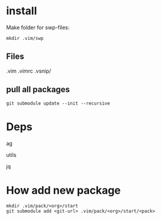 # install

Make folder for swp-files:

```
mkdir .vim/swp
```

## Files

.vim
.vimrc
.vsnip/

## pull all packages

```
git submodule update --init --recursive
```

# Deps

ag

utils

jq

# How add new package

```
mkdir .vim/pack/<org>/start
git submodule add <git-url> .vim/pack/<org>/start/<pack>
```

